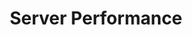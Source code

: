 ---
layout: article
title: Server Performance
description: 
  - Visualize all important IT infrastructure parameters on the wall at any time – in real-time. Template shows the recent performance and workload of a server, including circular gauges and dynamic text boxes. 
lang: en
weight: 1000
isDraft: false
ref: Server_Performance
category:
  - Recommended
  - Server
  - Maintanance
  - Infrastructure
  - Administration
image: Server_Performance_EN.png
download: Server_Performance_EN.pbmx
overview_description:
overview_benefits:
overview_data_sources:
---